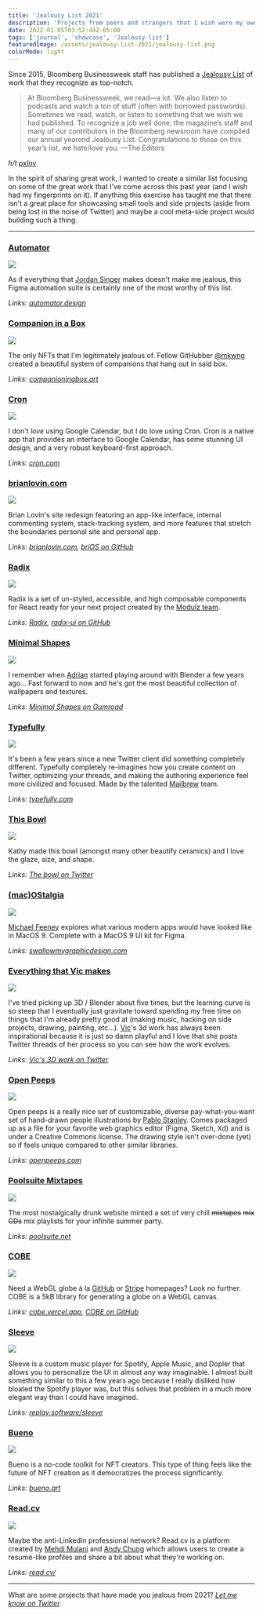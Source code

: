 ```yaml
---
title: 'Jealousy List 2021'
description: 'Projects from peers and strangers that I wish were my own'
date: 2022-01-05T03:52:44Z-05:00
tags: ['journal', 'showcase', 'Jealousy-list']
featuredImage: /assets/jealousy-list-2021/jealousy-list.png
colorMode: light
---
```


Since 2015, Bloomberg Businessweek staff has published a [Jealousy List](https://www.bloomberg.com/features/2021-jealousy-list/) of work that they recognize as top-notch.

> At Bloomberg Businessweek, we read—a lot. We also listen to podcasts and watch a ton of stuff (often with borrowed passwords). Sometimes we read, watch, or listen to something that we wish we had published. To recognize a job well done, the magazine’s staff and many of our contributors in the Bloomberg newsroom have compiled our annual yearend Jealousy List. Congratulations to those on this year’s list, we hate/love you. —The Editors

_h/t [pxlnv](https://pxlnv.com/linklog/jealousy-list-2021/)_

In the spirit of sharing great work, I wanted to create a similar list focusing on some of the great work that I've come across this past year (and I wish had my fingerprints on it). If anything this exercise has taught me that there isn't a great place for showcasing small tools and side projects (aside from being lost in the noise of Twitter) and maybe a cool meta-side project would building such a thing.

---

### [Automator](https://automator.design)

![](/assets/jealousy-list-2021/automator.png)

As if everything that [Jordan Singer](https://ibuildmyideas.com) makes doesn't make me jealous, this Figma automation suite is certainly one of the most worthy of this list.

_Links: [automator.design](https://automator.design)_

### [Companion in a Box](https://www.companioninabox.art)

![](/assets/jealousy-list-2021/ciab.png)

The only NFTs that I'm legitimately jealous of. Fellow GitHubber [@mkwng](https://twitter.com/mkwng) created a beautiful system of companions that hang out in said box.

_Links: [companioninabox.art](https://www.companioninabox.art)_

### [Cron](https://cron.com)

![](/assets/jealousy-list-2021/cron.png)

I don't _love_ using Google Calendar, but I do love using Cron. Cron is a native app that provides an interface to Google Calendar, has some stunning UI design, and a very robust keyboard-first approach.

_Links: [cron.com](https://cron.com)_

### [brianlovin.com](https://brianlovin.com)

![](/assets/jealousy-list-2021/brianlovin.png)

Brian Lovin's site redesign featuring an app-like interface, internal commenting system, stack-tracking system, and more features that stretch the boundaries personal site and personal app.

_Links: [brianlovin.com](https://brianlovin.com), [briOS on GitHub](https://github.com/brianlovin/brios)_

### [Radix](https://radix-ui.com)

![](/assets/jealousy-list-2021/radix.png)

Radix is a set of un-styled, accessible, and high composable components for React ready for your next project created by the [Modulz team](https://modulz.app).

_Links: [Radix](https://radix-ui.com), [radix-ui on GitHub](https://github.com/modulz/radix-ui)_

### [Minimal Shapes](https://adrianmg.gumroad.com/)

![](/assets/jealousy-list-2021/minimalshapes.png)

I remember when [Adrian](https://twitter.com/adrianmg) started playing around with Blender a few years ago... Fast forward to now and he's got the most beautiful collection of wallpapers and textures.

_Links: [Minimal Shapes on Gumroad](https://adrianmg.gumroad.com/)_

### [Typefully](https://typefully.com)

![](/assets/jealousy-list-2021/typefully.jpg)

It's been a few years since a new Twitter client did something completely different. Typefully completely re-imagines how you create content on Twitter, optimizing your threads, and making the authoring experience feel more civilized and focused. Made by the talented [Mailbrew](https://mailbrew.com) team.

_Links: [typefully.com](https://typefully.com)_

### [This Bowl](https://twitter.com/pifafu/status/1468316497940410368)

![](/assets/jealousy-list-2021/thisbowl.jpg)

Kathy made this bowl (amongst many other beautify ceramics) and I love the glaze, size, and shape.

_Links: [The bowl on Twitter](https://twitter.com/pifafu/status/1468316497940410368)_

### [(mac)OStalgia](https://swallowmygraphicdesign.com/project/macostalgia)

![](/assets/jealousy-list-2021/ostalgia.png)

[Michael Feeney](https://swallowmygraphicdesign.com) explores what various modern apps would have looked like in MacOS 9. Complete with a MacOS 9 UI kit for Figma.

_Links: [swallowmygraphicdesign.com](https://swallowmygraphicdesign.com/project/macostalgia)_

### [Everything that Vic makes](https://twitter.com/killnicole/status/1467898441053483009)

![](/assets/jealousy-list-2021/vic.jpg)

I've tried picking up 3D / Blender about five times, but the learning curve is so steep that I eventually just gravitate toward spending my free time on things that I'm already pretty good at (making music, hacking on side projects, drawing, painting, etc...). [Vic](https://twitter.com/killnicole)'s 3d work has always been inspirational because it is just so damn playful and I love that she posts Twitter threads of her process so you can see how the work evolves.

_Links: [Vic's 3D work on Twitter](https://twitter.com/killnicole/status/1467898441053483009)_

### [Open Peeps](https://openpeeps.com)

![](/assets/jealousy-list-2021/openpeeps.png)

Open peeps is a really nice set of customizable, diverse pay-what-you-want set of hand-drawn people illustrations by [Pablo Stanley](https://blush.design). Comes packaged up as a file for your favorite web graphics editor (Figma, Sketch, Xd) and is under a Creative Commons license. The drawing style isn't over-done (yet) so if feels unique compared to other similar libraries.

_Links: [openpeeps.com](https://openpeeps.com)_

### [Poolsuite Mixtapes](https://poolsuite.net)

![](/assets/jealousy-list-2021/poolsuite.png)

The most nostalgically drunk website minted a set of very chill ~~mixtapes~~ ~~mix CDs~~ mix playlists for your infinite summer party.

_Links: [poolsuite.net](https://poolsuite.net)_

### [COBE](https://cobe.vercel.app)

![](/assets/jealousy-list-2021/cobe.png)

Need a WebGL globe à la [GitHub](https://github.com/home) or [Stripe](https://stripe.com/) homepages? Look no further. COBE is a 5kB library for generating a globe on a WebGL canvas.

_Links: [cobe.vercel.app](https://cobe.vercel.app), [COBE on GitHub](https://github.com/shuding/cobe)_

### [Sleeve](https://replay.software/sleeve)

![](/assets/jealousy-list-2021/sleeve.jpg)

Sleeve is a custom music player for Spotify, Apple Music, and Dopler that allows you to personalize the UI in almost any way imaginable. I almost built something similar to this a few years ago because I really disliked how bloated the Spotify player was, but this solves that problem in a much more elegant way than I could have imagined.

_Links: [replay.software/sleeve](https://replay.software/sleeve)_

### [Bueno](https://www.bueno.art)

![](/assets/jealousy-list-2021/bueno.png)

Bueno is a no-code toolkit for NFT creators. This type of thing feels like the future of NFT creation as it democratizes the process significantly.

_Links: [bueno.art](https://www.bueno.art)_

### [Read.cv](https://read.cv)

![](/assets/jealousy-list-2021/readcv.png)

Maybe the anti-LinkedIn professional network? Read.cv is a platform created by [Mehdi Mulani](https://メディ.com) and [Andy Chung](https://twitter.com/_andychung) which allows users to create a resumé-like profiles and share a bit about what they're working on.

_Links: [read.cv/](https://read.cv/)_

---

What are some projects that have made you jealous from 2021? _[Let me know on Twitter](https://twitter.com/pmarsceill)._
